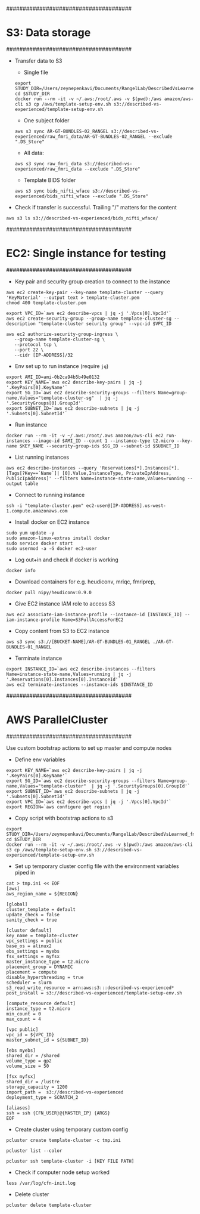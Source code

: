 
######################################
# S3: Data storage
######################################
- Transfer data to S3
  - Single file
  ```
  export STUDY_DIR=/Users/zeynepenkavi/Documents/RangelLab/DescribedVsLearned_fmri/preproc/00_aws
  cd $STUDY_DIR
  docker run --rm -it -v ~/.aws:/root/.aws -v $(pwd):/aws amazon/aws-cli s3 cp /aws/template-setup-env.sh s3://described-vs-experienced/template-setup-env.sh
  ```

  - One subject folder
  ```
  aws s3 sync AR-GT-BUNDLES-02_RANGEL s3://described-vs-experienced/raw_fmri_data/AR-GT-BUNDLES-02_RANGEL --exclude ".DS_Store"
  ```
  - All data:
  ```
  aws s3 sync raw_fmri_data s3://described-vs-experienced/raw_fmri_data --exclude ".DS_Store"
  ```
  - Template BIDS folder
  ```
  aws s3 sync bids_nifti_wface s3://described-vs-experienced/bids_nifti_wface --exclude ".DS_Store"
  ```

- Check if transfer is successful. Trailing "/" matters for the content
```
aws s3 ls s3://described-vs-experienced/bids_nifti_wface/
```

######################################
# EC2: Single instance for testing
######################################
- Key pair and security group creation to connect to the instance
```
aws ec2 create-key-pair --key-name template-cluster --query 'KeyMaterial' --output text > template-cluster.pem
chmod 400 template-cluster.pem

export VPC_ID=`aws ec2 describe-vpcs | jq -j '.Vpcs[0].VpcId'`
aws ec2 create-security-group --group-name template-cluster-sg --description "template-cluster security group" --vpc-id $VPC_ID

aws ec2 authorize-security-group-ingress \
   --group-name template-cluster-sg \
   --protocol tcp \
   --port 22 \
   --cidr [IP-ADDRESS]/32
```

- Env set up to run instance (require `jq`)
```
export AMI_ID=ami-0b2ca94b5b49e0132
export KEY_NAME=`aws ec2 describe-key-pairs | jq -j '.KeyPairs[0].KeyName'`
export SG_ID=`aws ec2 describe-security-groups --filters Name=group-name,Values="template-cluster-sg"  | jq -j '.SecurityGroups[0].GroupId'`
export SUBNET_ID=`aws ec2 describe-subnets | jq -j '.Subnets[0].SubnetId'`
```

- Run instance
```
docker run --rm -it -v ~/.aws:/root/.aws amazon/aws-cli ec2 run-instances --image-id $AMI_ID --count 1 --instance-type t2.micro --key-name $KEY_NAME --security-group-ids $SG_ID --subnet-id $SUBNET_ID
```

- List running instances
```
aws ec2 describe-instances --query 'Reservations[*].Instances[*].[Tags[?Key==`Name`]| [0].Value,InstanceType, PrivateIpAddress, PublicIpAddress]' --filters Name=instance-state-name,Values=running --output table
```

- Connect to running instance
```
ssh -i "template-cluster.pem" ec2-user@[IP-ADDRESS].us-west-1.compute.amazonaws.com
```

- Install docker on EC2 instance
```
sudo yum update -y
sudo amazon-linux-extras install docker
sudo service docker start
sudo usermod -a -G docker ec2-user
```

- Log out+in and check if docker is working
```
docker info
```

- Download containers for e.g. heudiconv, mriqc, fmriprep,
```
docker pull nipy/heudiconv:0.9.0
```

- Give EC2 instance IAM role to access S3
```
aws ec2 associate-iam-instance-profile --instance-id [INSTANCE_ID] --iam-instance-profile Name=S3FullAccessForEC2
```

- Copy content from S3 to EC2 instance
```
aws s3 sync s3://[BUCKET-NAME]/AR-GT-BUNDLES-01_RANGEL ./AR-GT-BUNDLES-01_RANGEL
```

- Terminate instance
```
export INSTANCE_ID=`aws ec2 describe-instances --filters Name=instance-state-name,Values=running | jq -j '.Reservations[0].Instances[0].InstanceId'`
aws ec2 terminate-instances --instance-ids $INSTANCE_ID
```

######################################
# AWS ParallelCluster
######################################

Use custom bootstrap actions to set up master and compute nodes

- Define env variables
```
export KEY_NAME=`aws ec2 describe-key-pairs | jq -j '.KeyPairs[0].KeyName'`
export SG_ID=`aws ec2 describe-security-groups --filters Name=group-name,Values="template-cluster"  | jq -j '.SecurityGroups[0].GroupId'`
export SUBNET_ID=`aws ec2 describe-subnets | jq -j '.Subnets[0].SubnetId'`
export VPC_ID=`aws ec2 describe-vpcs | jq -j '.Vpcs[0].VpcId'`
export REGION=`aws configure get region`
```

- Copy script with bootstrap actions to s3
```
export STUDY_DIR=/Users/zeynepenkavi/Documents/RangelLab/DescribedVsLearned_fmri/preproc/00_aws
cd $STUDY_DIR
docker run --rm -it -v ~/.aws:/root/.aws -v $(pwd):/aws amazon/aws-cli s3 cp /aws/template-setup-env.sh s3://described-vs-experienced/template-setup-env.sh
```
- Set up temporary cluster config file with the environment variables piped in
```
cat > tmp.ini << EOF
[aws]
aws_region_name = ${REGION}

[global]
cluster_template = default
update_check = false
sanity_check = true

[cluster default]
key_name = template-cluster
vpc_settings = public
base_os = alinux2
ebs_settings = myebs
fsx_settings = myfsx
master_instance_type = t2.micro
placement_group = DYNAMIC
placement = compute
disable_hyperthreading = true
scheduler = slurm
s3_read_write_resource = arn:aws:s3:::described-vs-experienced*
post_install = s3://described-vs-experienced/template-setup-env.sh

[compute_resource default]
instance_type = t2.micro
min_count = 0
max_count = 4

[vpc public]
vpc_id = ${VPC_ID}
master_subnet_id = ${SUBNET_ID}

[ebs myebs]
shared_dir = /shared
volume_type = gp2
volume_size = 50

[fsx myfsx]
shared_dir = /lustre
storage_capacity = 1200
import_path =  s3://described-vs-experienced
deployment_type = SCRATCH_2

[aliases]
ssh = ssh {CFN_USER}@{MASTER_IP} {ARGS}
EOF
```
- Create cluster using temporary custom config
```
pcluster create template-cluster -c tmp.ini

pcluster list --color

pcluster ssh template-cluster -i [KEY FILE PATH]
```

- Check if computer node setup worked
```
less /var/log/cfn-init.log
```

- Delete cluster
```
pcluster delete template-cluster
```
